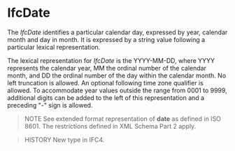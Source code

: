# IfcDate

The _IfcDate_ identifies a particular calendar day, expressed by year, calendar month and day in month. It is expressed by a string value following a particular lexical representation.

The lexical representation for _IfcDate_ is the YYYY-MM-DD, where YYYY represents the calendar year, MM the ordinal number of the calendar month, and DD the ordinal number of the day within the calendar month. No left truncation is allowed. An optional following time zone qualifier is allowed. To accommodate year values outside the range from 0001 to 9999, additional digits can be added to the left of this representation and a preceding "-" sign is allowed.

> NOTE  See extended format representation of **date** as defined in ISO 8601. The restrictions defined in XML Schema Part 2 apply.

> HISTORY  New type in IFC4.
